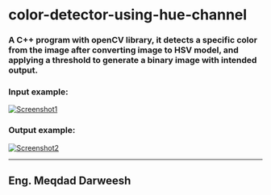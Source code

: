 # color-detector-using-hue-channel
### A C++ program with openCV library, it detects a specific color from the image after converting image to HSV model, and applying a threshold to generate a binary image with intended output. 

### Input example:
<a href="https://ibb.co/g87njx"><img src="https://preview.ibb.co/gWGf4x/Screenshot1.png" alt="Screenshot1" border="0"></a>

### Output example:
<a href="https://ibb.co/jpvOPx"><img src="https://preview.ibb.co/dQrxjx/Screenshot2.png" alt="Screenshot2" border="0"></a>
_______________________________________________
## Eng. Meqdad Darweesh
